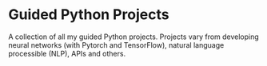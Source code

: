 # Guided Python Projects
A collection of all my guided Python projects. Projects vary from developing neural networks (with Pytorch and TensorFlow), natural language processible (NLP), APIs and others.

